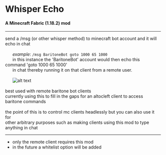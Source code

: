 # Whisper Echo
#### A Minecraft Fabric (1.18.2) mod 
---------------

send a /msg (or other whisper method) to minecraft bot account and it will echo in chat </br>
</br>
&nbsp;&nbsp;&nbsp;&nbsp;&nbsp;&nbsp;*example*: `/msg BaritoneBot goto 1000 65 1000` </br>
&nbsp;&nbsp;&nbsp;&nbsp;&nbsp;&nbsp;in this instance the 'BaritoneBot' account would then echo this command 'goto 1000 65 1000'</br>
&nbsp;&nbsp;&nbsp;&nbsp;&nbsp;&nbsp;in chat thereby running it on that client from a remote user. </br>
</br>
&nbsp;&nbsp;&nbsp;&nbsp;&nbsp;&nbsp;![alt text](https://github.com/kyagloski/whisper-echo/blob/main/example.gif?raw=true "example") </br>
</br>
best used with remote baritone bot clients </br>
currently using this to fill in the gaps for an altocleft client to access baritone commands </br>
</br>
the point of this is to control mc clients headlessly but you can also use it for </br>
other arbitrary purposes such as making clients using this mod to type anything in chat</br>

---------------
+ only the remote client requires this mod
+ in the future a whitelist option will be added
